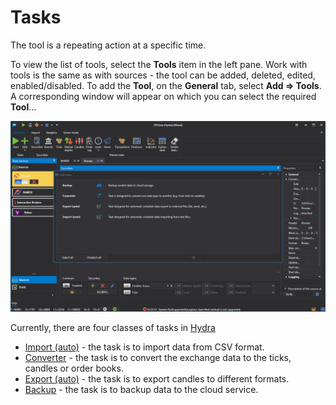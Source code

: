 # Tasks

The tool is a repeating action at a specific time.

To view the list of tools, select the **Tools** item in the left pane. Work with tools is the same as with sources \- the tool can be added, deleted, edited, enabled\/disabled. To add the **Tool**, on the **General** tab, select **Add \=\> Tools**. A corresponding window will appear on which you can select the required **Tool**... 

![hydra tasks](../images/hydra_tasks.png)

Currently, there are four classes of tasks in [Hydra](Hydra.md)

- [Import (auto)](HydraTasksImport.md) \- the task is to import data from CSV format. 
- [Converter](HydraTasksConverter.md) \- the task is to convert the exchange data to the ticks, candles or order books. 
- [Export (auto)](HydraTasksExport.md) \- the task is to export candles to different formats. 
- [Backup](HydraBackup.md) \- the task is to backup data to the cloud service. 
